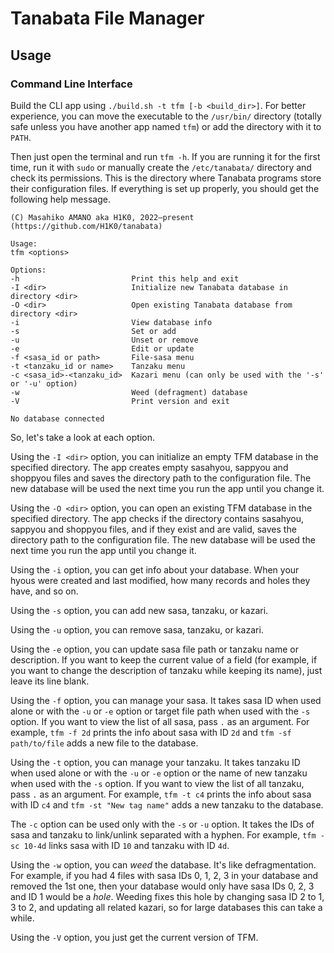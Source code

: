 # Tanabata File Manager

## Usage

### Command Line Interface

Build the CLI app using `./build.sh -t tfm [-b <build_dir>]`. For better experience, you can move the executable to the `/usr/bin/` directory (totally safe unless you have another app named `tfm`) or add the directory with it to `PATH`.

Then just open the terminal and run `tfm -h`. If you are running it for the first time, run it with `sudo` or manually create the `/etc/tanabata/` directory and check its permissions. This is the directory where Tanabata programs store their configuration files. If everything is set up properly, you should get the following help message.

```
(C) Masahiko AMANO aka H1K0, 2022—present
(https://github.com/H1K0/tanabata)

Usage:
tfm <options>

Options:
-h                         Print this help and exit
-I <dir>                   Initialize new Tanabata database in directory <dir>
-O <dir>                   Open existing Tanabata database from directory <dir>
-i                         View database info
-s                         Set or add
-u                         Unset or remove
-e                         Edit or update
-f <sasa_id or path>       File-sasa menu
-t <tanzaku_id or name>    Tanzaku menu
-c <sasa_id>-<tanzaku_id>  Kazari menu (can only be used with the '-s' or '-u' option)
-w                         Weed (defragment) database
-V                         Print version and exit

No database connected
```

So, let's take a look at each option.

Using the `-I <dir>` option, you can initialize an empty TFM database in the specified directory. The app creates empty sasahyou, sappyou and shoppyou files and saves the directory path to the configuration file. The new database will be used the next time you run the app until you change it.

Using the `-O <dir>` option, you can open an existing TFM database in the specified directory. The app checks if the directory contains sasahyou, sappyou and shoppyou files, and if they exist and are valid, saves the directory path to the configuration file. The new database will be used the next time you run the app until you change it.

Using the `-i` option, you can get info about your database. When your hyous were created and last modified, how many records and holes they have, and so on.

Using the `-s` option, you can add new sasa, tanzaku, or kazari.

Using the `-u` option, you can remove sasa, tanzaku, or kazari.

Using the `-e` option, you can update sasa file path or tanzaku name or description. If you want to keep the current value of a field (for example, if you want to change the description of tanzaku while keeping its name), just leave its line blank.

Using the `-f` option, you can manage your sasa. It takes sasa ID when used alone or with the `-u` or `-e` option or target file path when used with the `-s` option. If you want to view the list of all sasa, pass `.` as an argument. For example, `tfm -f 2d` prints the info about sasa with ID `2d` and `tfm -sf path/to/file` adds a new file to the database.

Using the `-t` option, you can manage your tanzaku. It takes tanzaku ID when used alone or with the `-u` or `-e` option or the name of new tanzaku when used with the `-s` option. If you want to view the list of all tanzaku, pass `.` as an argument. For example, `tfm -t c4` prints the info about sasa with ID `c4` and `tfm -st "New tag name"` adds a new tanzaku to the database.

The `-c` option can be used only with the `-s` or `-u` option. It takes the IDs of sasa and tanzaku to link/unlink separated with a hyphen. For example, `tfm -sc 10-4d` links sasa with ID `10` and tanzaku with ID `4d`.

Using the `-w` option, you can _weed_ the database. It's like defragmentation. For example, if you had 4 files with sasa IDs 0, 1, 2, 3 in your database and removed the 1st one, then your database would only have sasa IDs 0, 2, 3 and ID 1 would be a _hole_. Weeding fixes this hole by changing sasa ID 2 to 1, 3 to 2, and updating all related kazari, so for large databases this can take a while.

Using the `-V` option, you just get the current version of TFM.
